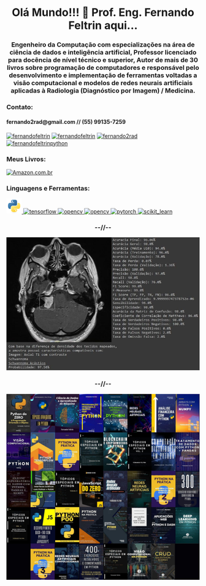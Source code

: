 <h1 align="center">Olá Mundo!!! 👋 Prof. Eng. Fernando Feltrin aqui...</h1>
<h3 align="center">Engenheiro da Computação com especializações na área de ciência de dados e inteligência artificial, Professor licenciado para docência de nível técnico e superior, Autor de mais de 30 livros sobre programação de computadores e responsável pelo desenvolvimento e implementação de ferramentas voltadas a visão computacional e modelos de redes neurais artificiais aplicadas à Radiologia (Diagnóstico por Imagem) / Medicina.</h3>
<h3 align="left">Contato:</h3>
<h4 align="left">fernando2rad@gmail.com // (55) 99135-7259</h4>
<p align="left">
<a href="https://orcid.org/0000-0002-0198-8888" target="blank"><img align="center" src="https://s3-eu-west-1.amazonaws.com/876az-branding-figshare/orcid/logo.png" alt="fernandofeltrin" height="30" width="40" /></a>
<a href="https://linkedin.com/in/fernandofeltrin" target="blank"><img align="center" src="https://raw.githubusercontent.com/rahuldkjain/github-profile-readme-generator/master/src/images/icons/Social/linked-in-alt.svg" alt="fernandofeltrin" height="30" width="40" /></a>
<a href="https://kaggle.com/fernando2rad" target="blank"><img align="center" src="https://raw.githubusercontent.com/rahuldkjain/github-profile-readme-generator/master/src/images/icons/Social/kaggle.svg" alt="fernando2rad" height="30" width="40" /></a>
<a href="https://fb.com/fernandofeltrinpython" target="blank"><img align="center" src="https://raw.githubusercontent.com/rahuldkjain/github-profile-readme-generator/master/src/images/icons/Social/facebook.svg" alt="fernandofeltrinpython" height="30" width="40" /></a>
</p>

<h3 align="left">Meus Livros:</h3>
<p align="left"> <a href="https://www.amazon.com.br/s?i=digital-text&rh=p_27%3AFernando+Feltrin&s=relevancerank&text=Fernando+Feltrin&ref=dp_byline_sr_ebooks_1" target="_blank"> <img src="https://camo.githubusercontent.com/64bcab667afb4101e86fcf3ce8d99f6f3bf690ce29c5e70a87a23fdcfdfe904a/68747470733a2f2f662e636c6f75642e6769746875622e636f6d2f6173736574732f343938343639302f313031373439372f30633665386237652d306331322d313165332d386463622d3462326637353236623762302e706e67" alt="Amazon.com.br" width="40" height="40"/> </a> </p>

<h3 align="left">Linguagens e Ferramentas:</h3>
<p align="left"> <a href="https://www.python.org" target="_blank"> <img src="https://raw.githubusercontent.com/devicons/devicon/master/icons/python/python-original.svg" alt="python" width="40" height="40"/> </a> <a href="https://www.tensorflow.org" target="_blank"> <img src="https://www.vectorlogo.zone/logos/tensorflow/tensorflow-icon.svg" alt="tensorflow" width="40" height="40"/> </a> <a href="https://keras.io//" target="_blank"> <img src="https://github.com/valohai/ml-logos/blob/master/keras.svg" alt="opencv" width="40" height="40"/> </a> <a href="https://opencv.org/" target="_blank"> <img src="https://www.vectorlogo.zone/logos/opencv/opencv-icon.svg" alt="opencv" width="40" height="40"/> </a> <a href="https://pytorch.org/" target="_blank"> <img src="https://www.vectorlogo.zone/logos/pytorch/pytorch-icon.svg" alt="pytorch" width="40" height="40"/> </a> <a href="https://scikit-learn.org/" target="_blank"> <img src="https://upload.wikimedia.org/wikipedia/commons/0/05/Scikit_learn_logo_small.svg" alt="scikit_learn" width="40" height="40"/> </a>  </p>

<h3 align="center">--//--</h3>
<p align="center">
 
![](neuro_cnn.jpg)
 
<h3 align="center">--//--</h3>
<p align="left">
 
![](LivrosJan2024.jpg)
